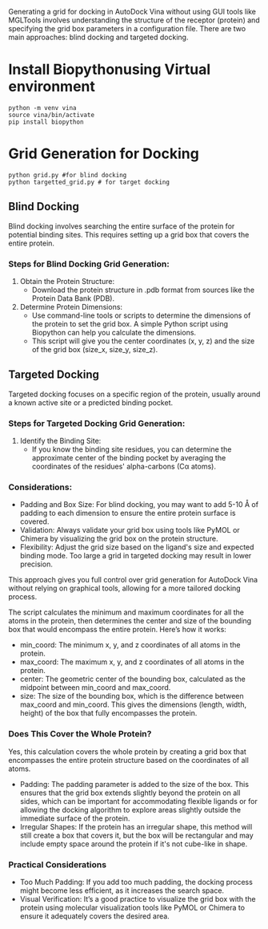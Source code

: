 Generating a grid for docking in AutoDock Vina without using GUI tools like MGLTools involves understanding the structure of the receptor (protein) and specifying the grid box parameters in a configuration file. There are two main approaches: blind docking and targeted docking.
# Install Biopythonusing Virtual environment

````
python -m venv vina  
source vina/bin/activate   
pip install biopython    
````

# Grid Generation for Docking

```
python grid.py #for blind docking
python targetted_grid.py # for target docking
```

## Blind Docking
Blind docking involves searching the entire surface of the protein for potential binding sites. This requires setting up a grid box that covers the entire protein.

### Steps for Blind Docking Grid Generation:

1. Obtain the Protein Structure:
    - Download the protein structure in .pdb format from sources like the Protein Data Bank (PDB).
2. Determine Protein Dimensions:
    - Use command-line tools or scripts to determine the dimensions of the protein to set the grid box. A simple Python script using Biopython can help you calculate the dimensions.
    - This script will give you the center coordinates (x, y, z) and the size of the grid box (size_x, size_y, size_z).

## Targeted Docking
Targeted docking focuses on a specific region of the protein, usually around a known active site or a predicted binding pocket.

### Steps for Targeted Docking Grid Generation:

1. Identify the Binding Site:
    - If you know the binding site residues, you can determine the approximate center of the binding pocket by averaging the coordinates of the residues' alpha-carbons (Cα atoms).

### Considerations:
- Padding and Box Size: For blind docking, you may want to add 5-10 Å of padding to each dimension to ensure the entire protein surface is covered.
- Validation: Always validate your grid box using tools like PyMOL or Chimera by visualizing the grid box on the protein structure.
- Flexibility: Adjust the grid size based on the ligand's size and expected binding mode. Too large a grid in targeted docking may result in lower precision.

This approach gives you full control over grid generation for AutoDock Vina without relying on graphical tools, allowing for a more tailored docking process.

The script calculates the minimum and maximum coordinates for all the atoms in the protein, then determines the center and size of the bounding box that would encompass the entire protein. Here’s how it works:

- min_coord: The minimum x, y, and z coordinates of all atoms in the protein.
- max_coord: The maximum x, y, and z coordinates of all atoms in the protein.
- center: The geometric center of the bounding box, calculated as the midpoint between min_coord and max_coord.
- size: The size of the bounding box, which is the difference between max_coord and min_coord. This gives the dimensions (length, width, height) of the box that fully encompasses the protein.

### Does This Cover the Whole Protein?
Yes, this calculation covers the whole protein by creating a grid box that encompasses the entire protein structure based on the coordinates of all atoms. 

- Padding: The padding parameter is added to the size of the box. This ensures that the grid box extends slightly beyond the protein on all sides, which can be important for accommodating flexible ligands or for allowing the docking algorithm to explore areas slightly outside the immediate surface of the protein.
- Irregular Shapes: If the protein has an irregular shape, this method will still create a box that covers it, but the box will be rectangular and may include empty space around the protein if it's not cube-like in shape.

### Practical Considerations
- Too Much Padding: If you add too much padding, the docking process might become less efficient, as it increases the search space.
- Visual Verification: It’s a good practice to visualize the grid box with the protein using molecular visualization tools like PyMOL or Chimera to ensure it adequately covers the desired area.

